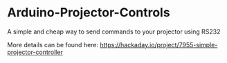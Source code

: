 # Arduino-Projector-Controls
A simple and cheap way to send commands to your projector using RS232

More details can be found here: https://hackaday.io/project/7955-simple-projector-controller
